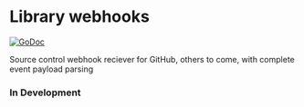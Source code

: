 Library webhooks
================

[![GoDoc](https://godoc.org/github.com/joeybloggs/webhooks?status.svg)](https://godoc.org/github.com/joeybloggs/webhooks)

Source control webhook reciever for GitHub, others to come, with complete event payload parsing

### In Development